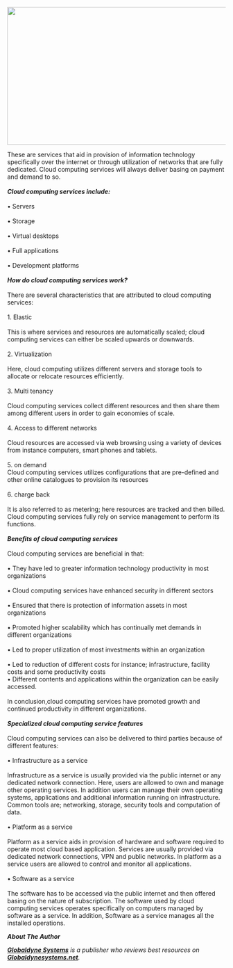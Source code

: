 <p><img src="http://static.wixstatic.com/media/a23624_02b1bcee099c48c4bc4bbd957b6f0460.png/v1/fill/w_270,h_270,al_c,lg_1/a23624_02b1bcee099c48c4bc4bbd957b6f0460.png" border="0" width="566" height="317" /></p>

<p>These are services that aid in provision of information technology specifically over the internet or through utilization of networks that are fully dedicated. Cloud computing services will always deliver basing on payment and demand to so.<br /><br /><em><strong>Cloud computing services include:</strong></em><br /><br />•    Servers<br /><br />•    Storage<br /><br />•    Virtual desktops<br /><br />•    Full applications<br /><br />•    Development platforms<br /><br /><em><strong>How do cloud computing services work?</strong></em><br /><br />There are several characteristics that are attributed to cloud computing services:<br /><br />1.    Elastic <br /><br />This is where services and resources are automatically scaled; cloud computing services can either be scaled upwards or downwards.<br /><br />2.    Virtualization<br /><br />Here, cloud computing utilizes different servers and storage tools to allocate or relocate resources efficiently.<br /><br />3.    Multi tenancy<br /><br />Cloud computing services collect different resources and then share them among different users in order to gain economies of scale.<br /><br />4.    Access to different networks<br /><br />Cloud resources are accessed via web browsing using a variety of devices from instance computers, smart phones and tablets.<br /><br />5.    on demand<br />Cloud computing services utilizes configurations that are pre-defined and other online catalogues to provision its resources<br /><br />6.    charge back<br /><br />It is also referred to as metering; here resources are tracked and then billed.  Cloud computing services fully rely on service management to perform its functions.<br /><br /><em><strong>Benefits of cloud computing services</strong></em><br /><br />Cloud computing services are beneficial in that:<br /><br />•    They have led to greater information technology productivity in most organizations<br /><br />•    Cloud computing services have enhanced security in different sectors<br /><br />•    Ensured that there is protection of information assets in most organizations<br /><br />•    Promoted higher scalability which has continually met demands in different organizations<br /><br />•    Led to proper utilization of most investments within an organization<br /><br />•    Led to reduction of different costs for instance; infrastructure, facility costs and some productivity costs<br />•    Different contents and applications within the organization can be easily accessed.<br /><br />In conclusion,cloud computing services have promoted growth and continued productivity in different organizations.<br /><br /><em><strong>Specialized cloud computing service features</strong></em><br /><br />Cloud computing services can also be delivered to third parties because of different features:<br /><br />•    Infrastructure as a service<br /><br />Infrastructure as a service is usually provided via the public internet or any dedicated network connection. Here, users are allowed to own and manage other operating services. In addition users can manage their own operating systems, applications and additional information running on infrastructure. Common tools are; networking, storage, security tools and computation of data.<br /><br />•    Platform as a service<br /><br />Platform as a service aids in provision of hardware and software required to operate most cloud based application. Services are usually provided via dedicated network connections, VPN and public networks. In platform as a service users are allowed to control and monitor all applications.<br /><br />•    Software as a service<br /><br />The software has to be accessed via the public internet and then offered basing on the nature of subscription. The software used by cloud computing services operates specifically on computers managed by software as a service. In addition, Software as a service manages all the installed operations.</p>

<p><em><strong>About The Author</strong></em></p>

<p><em><strong><a href="http://www.globaldynesystems.net/">Globaldyne Systems</a></strong> is a publisher who reviews best resources on <strong><a href="http://www.globaldynesystems.net/">Globaldynesystems.net</a></strong>.</em></p>
